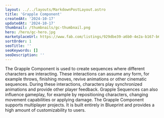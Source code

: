 ```yaml
---
layout: ../../layouts/MarkdownPostLayout.astro
title: 'Grapple Component'
createdAt: '2024-10-17'
updatedAt: '2024-10-17'
thumbnail: /thumbnails/gc-thumbnail.png
hero: /hero/gc-hero.jpg
marketplaceUrl: https://www.fab.com/listings/929dbe39-a6b0-4e2a-b167-b6dc60a604d8
sortOrder: 1
seoTitle: ''
seoKeywords: []
seoDescription: ''
---
```


The Grapple Component is used to create sequences where different characters are interacting. These interactions can assume any form, for example throws, finishing moves, revive animations or other cinematic sequences. During these interactions, characters play synchronized animations and provide other player feedback. Grapple Sequences can also influence gameplay, for example by repositioning characters, changing movement capabilities or applying damage. The Grapple Component supports multiplayer projects. It is built entirely in Blueprint and provides a high amount of customizability to users.
